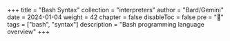 +++
title = "Bash Syntax"
collection = "interpreters"
author = "Bard/Gemini"
date = 2024-01-04
weight = 42
chapter = false
disableToc = false
pre = "<b>📜</b>"
tags = ["bash", "syntax"]
description = "Bash programming language overview"
+++